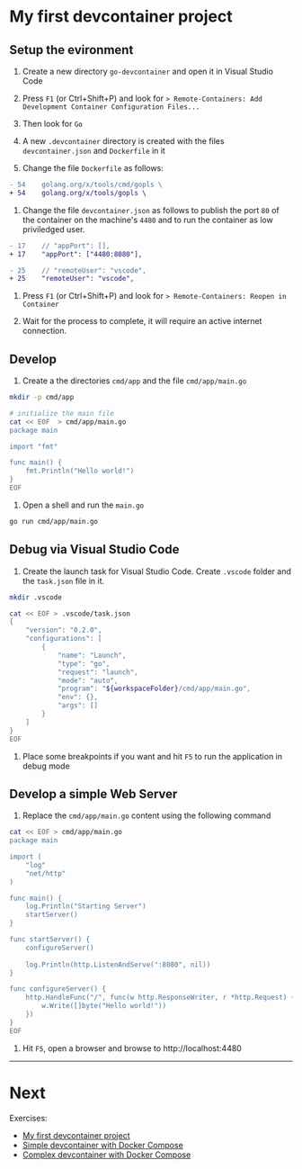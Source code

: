 # My first devcontainer project

## Setup the evironment

1. Create a new directory `go-devcontainer` and open it in Visual Studio Code

1. Press `F1` (or Ctrl+Shift+P) and look for `> Remote-Containers: Add Development Container Configuration Files...`

1. Then look for `Go`

1. A new `.devcontainer` directory is created with the files `devcontainer.json` and `Dockerfile` in it

1. Change the file `Dockerfile` as follows:

```diff
- 54    golang.org/x/tools/cmd/gopls \
+ 54    golang.org/x/tools/gopls \
```

1. Change the file `devcontainer.json` as follows to publish the port `80` of the container on the machine's `4480` and to run the container as low priviledged user.

```diff
- 17    // "appPort": [],
+ 17    "appPort": ["4480:8080"],

- 25    // "remoteUser": "vscode",
+ 25    "remoteUser": "vscode",
```

1. Press `F1` (or Ctrl+Shift+P) and look for `> Remote-Containers: Reopen in Container`

1. Wait for the process to complete, it will require an active internet connection.


## Develop 

1. Create a the directories `cmd/app` and the file `cmd/app/main.go`

```bash
mkdir -p cmd/app

# initialize the main file
cat << EOF  > cmd/app/main.go
package main

import "fmt"

func main() {
    fmt.Println("Hello world!")
}
EOF
```

1. Open a shell and run the `main.go`

```bash
go run cmd/app/main.go
```


## Debug via Visual Studio Code

1. Create the launch task for Visual Studio Code.
   Create `.vscode` folder and the `task.json` file in it.

```bash
mkdir .vscode

cat << EOF > .vscode/task.json
{
    "version": "0.2.0",
    "configurations": [
        {
            "name": "Launch",
            "type": "go",
            "request": "launch",
            "mode": "auto",
            "program": "${workspaceFolder}/cmd/app/main.go",
            "env": {},
            "args": []
        }
    ]
}
EOF
```

1. Place some breakpoints if you want and hit `F5` to run the application in debug mode


## Develop a simple Web Server

1. Replace the `cmd/app/main.go` content using the following command

```bash
cat << EOF > cmd/app/main.go
package main

import (
	"log"
	"net/http"
)

func main() {
	log.Println("Starting Server")
	startServer()
}

func startServer() {
	configureServer()
	
    log.Println(http.ListenAndServe(":8080", nil))
}

func configureServer() {
	http.HandleFunc("/", func(w http.ResponseWriter, r *http.Request) {
		w.Write([]byte("Hello world!"))
	})
}
EOF
```

1. Hit `F5`, open a browser and browse to http://localhost:4480


---

# Next

Exercises:
  - [My first devcontainer project](./Ex-01.md)
  - [Simple devcontainer with Docker Compose](./Ex-02.md)
  - [Complex devcontainer with Docker Compose](./Ex-03.md)
